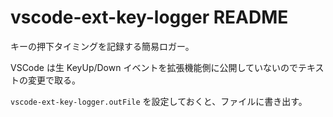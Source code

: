 # vscode-ext-key-logger README

キーの押下タイミングを記録する簡易ロガー。

VSCode は生 KeyUp/Down イベントを拡張機能側に公開していないのでテキストの変更で取る。

`vscode-ext-key-logger.outFile` を設定しておくと、ファイルに書き出す。
